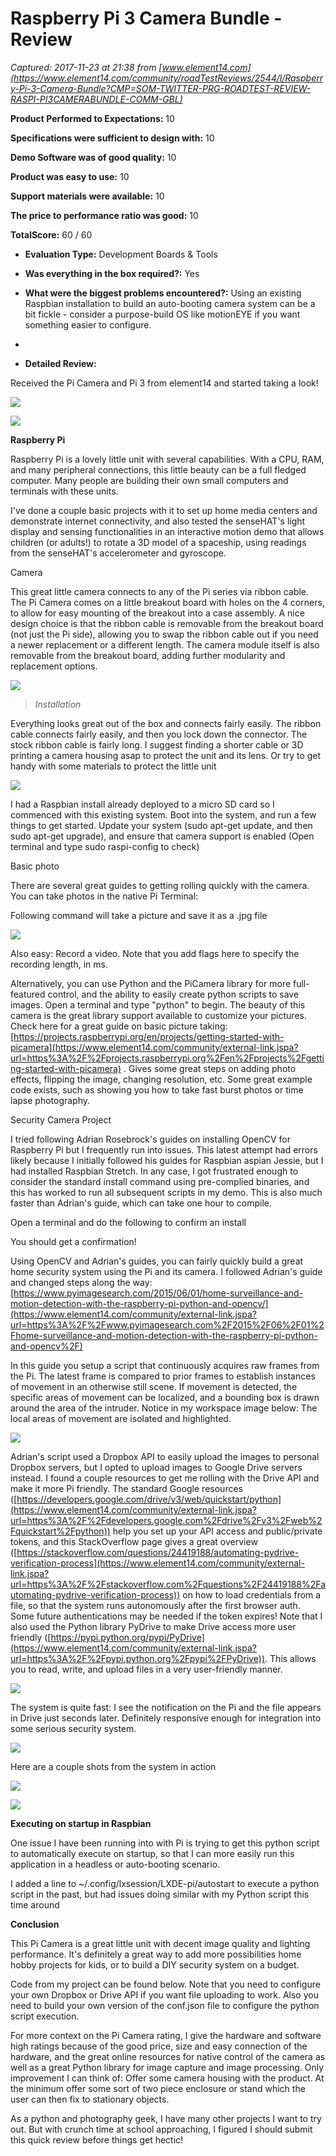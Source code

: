 # Raspberry Pi 3 Camera Bundle - Review

_Captured: 2017-11-23 at 21:38 from [www.element14.com](https://www.element14.com/community/roadTestReviews/2544/l/Raspberry-Pi-3-Camera-Bundle?CMP=SOM-TWITTER-PRG-ROADTEST-REVIEW-RASPI-PI3CAMERABUNDLE-COMM-GBL)_

**Product Performed to Expectations:**
10

**Specifications were sufficient to design with:**
10

**Demo Software was of good quality:**
10

**Product was easy to use:**
10

**Support materials were available:**
10

**The price to performance ratio was good:**
10

**TotalScore:**
60 / 60 

  * **Evaluation Type:** Development Boards & Tools 
  * **Was everything in the box required?:** Yes 
  * **What were the biggest problems encountered?:** Using an existing Raspbian installation to build an auto-booting camera system can be a bit fickle - consider a purpose-build OS like motionEYE if you want something easier to configure. 
  *   

  * **Detailed Review:**

Received the Pi Camera and Pi 3 from element14 and started taking a look! 

![](https://lh5.googleusercontent.com/ZoUrgSvneyz1sqkwFpNlUk--d6k_qANiTDxgVrMQMBWGemN2GFK4k90YdP0M8ao7qSg1AYcfwKLSUzrIAcYRAkhgTI3PvejMqYkQs-oYLs6tEF041SPzKv0DVLwJmIuw2PkzCPY)

![](https://lh5.googleusercontent.com/y96qfGvzHwxqTrV82t-tpT4Z_YzodmV0x5hRuHEHUTjVTd4cjQ2XRCaXc8m3SldZhQK-rqHqBiAS_G2-wvJjzlEwbePEfH6iMLhGz_jk4rbkCWdETYudoLUaGgjQHjnGcuQhhrU)

**Raspberry Pi**

Raspberry Pi is a lovely little unit with several capabilities. With a CPU, RAM, and many peripheral connections, this little beauty can be a full fledged computer. Many people are building their own small computers and terminals with these units.

I've done a couple basic projects with it to set up home media centers and demonstrate internet connectivity, and also tested the senseHAT's light display and sensing functionalities in an interactive motion demo that allows children (or adults!) to rotate a 3D model of a spaceship, using readings from the senseHAT's accelerometer and gyroscope.

Camera

This great little camera connects to any of the Pi series via ribbon cable. The Pi Camera comes on a little breakout board with holes on the 4 corners, to allow for easy mounting of the breakout into a case assembly. A nice design choice is that the ribbon cable is removable from the breakout board (not just the Pi side), allowing you to swap the ribbon cable out if you need a newer replacement or a different length. The camera module itself is also removable from the breakout board, adding further modularity and replacement options.

![](https://lh5.googleusercontent.com/OR0MnKhvyYsKqR3ubgnXPrVwGwGD7F3x45Fr9JhFMMjZtjn8mvnjK8aK4-aYYT5Pb5u-0NU4GwGm5Pe8HFjmk8i2L6zFE4k6M9WYdZYhwhm3FqRAiPBh1S75_rIVU1ea_-1UVj8)

> _Installation_

Everything looks great out of the box and connects fairly easily. The ribbon cable connects fairly easily, and then you lock down the connector. The stock ribbon cable is fairly long. I suggest finding a shorter cable or 3D printing a camera housing asap to protect the unit and its lens. Or try to get handy with some materials to protect the little unit 

![](https://lh5.googleusercontent.com/kHY1hifSrAmebbR5Aucxa2b3acDPrhmHlt9lrY49skykgXQkouX4LvzfJJR7GV6GQ-QFJnjVKmHo3a2fwdJO2aOs2eYlhXe5NvO5HnXFqXmmhobcBlZVB_COebdw4jLtbiy9ReI)

I had a Raspbian install already deployed to a micro SD card so I commenced with this existing system. Boot into the system, and run a few things to get started. Update your system (sudo apt-get update, and then sudo apt-get upgrade), and ensure that camera support is enabled (Open terminal and type sudo raspi-config to check)

Basic photo 

There are several great guides to getting rolling quickly with the camera. You can take photos in the native Pi Terminal:

Following command will take a picture and save it as a .jpg file

![](https://lh4.googleusercontent.com/1QCVUpkhhi25B7YeX0KO0DGWDFvbzsOmQo782F-sucGrA1D3yCtNwwb963Rzdispscnoc5R35pYH80BST3DYHVsE7NDnc_BmNSuRuMU900NS0uOxcFVUTBrjNiTpndRoFwS5wuA)

Also easy: Record a video. Note that you add flags here to specify the recording length, in ms.

Alternatively, you can use Python and the PiCamera library for more full-featured control, and the ability to easily create python scripts to save images. Open a terminal and type "python" to begin. The beauty of this camera is the great library support available to customize your pictures. Check here for a great guide on basic picture taking: [https://projects.raspberrypi.org/en/projects/getting-started-with-picamera](https://www.element14.com/community/external-link.jspa?url=https%3A%2F%2Fprojects.raspberrypi.org%2Fen%2Fprojects%2Fgetting-started-with-picamera) . Gives some great steps on adding photo effects, flipping the image, changing resolution, etc. Some great example code exists, such as showing you how to take fast burst photos or time lapse photography.

Security Camera Project

I tried following Adrian Rosebrock's guides on installing OpenCV for Raspberry Pi but I frequently run into issues. This latest attempt had errors likely because I initially followed his guides for Raspbian aspian Jessie, but I had installed Raspbian Stretch. In any case, I got frustrated enough to consider the standard install command using pre-complied binaries, and this has worked to run all subsequent scripts in my demo. This is also much faster than Adrian's guide, which can take one hour to compile.

Open a terminal and do the following to confirm an install

You should get a confirmation!

Using OpenCV and Adrian's guides, you can fairly quickly build a great home security system using the Pi and its camera. I followed Adrian's guide and changed steps along the way: [https://www.pyimagesearch.com/2015/06/01/home-surveillance-and-motion-detection-with-the-raspberry-pi-python-and-opencv/](https://www.element14.com/community/external-link.jspa?url=https%3A%2F%2Fwww.pyimagesearch.com%2F2015%2F06%2F01%2Fhome-surveillance-and-motion-detection-with-the-raspberry-pi-python-and-opencv%2F)

In this guide you setup a script that continuously acquires raw frames from the Pi. The latest frame is compared to prior frames to establish instances of movement in an otherwise still scene. If movement is detected, the specific areas of movement can be localized, and a bounding box is drawn around the area of the intruder. Notice in my workspace image below: The local areas of movement are isolated and highlighted.

![](https://lh4.googleusercontent.com/vkArddoUuSZmHllTt1llil6IU2kRVQQKg3ahViy6966zz4nz8tUo5LSZ7s8Rq4DUPvGaJQuCIvOSobaZdvkuGz85rcNhdADq01iEC-ZyDjpgFXzMRG65VY06xhZ6KB2HddG5HXU)

Adrian's script used a Dropbox API to easily upload the images to personal Dropbox servers, but I opted to upload images to Google Drive servers instead. I found a couple resources to get me rolling with the Drive API and make it more Pi friendly. The standard Google resources ([https://developers.google.com/drive/v3/web/quickstart/python](https://www.element14.com/community/external-link.jspa?url=https%3A%2F%2Fdevelopers.google.com%2Fdrive%2Fv3%2Fweb%2Fquickstart%2Fpython)) help you set up your API access and public/private tokens, and this StackOverflow page gives a great overview ([https://stackoverflow.com/questions/24419188/automating-pydrive-verification-process](https://www.element14.com/community/external-link.jspa?url=https%3A%2F%2Fstackoverflow.com%2Fquestions%2F24419188%2Fautomating-pydrive-verification-process)) on how to load credentials from a file, so that the system runs autonomously after the first browser auth. Some future authentications may be needed if the token expires! Note that I also used the Python library PyDrive to make Drive access more user friendly ([https://pypi.python.org/pypi/PyDrive](https://www.element14.com/community/external-link.jspa?url=https%3A%2F%2Fpypi.python.org%2Fpypi%2FPyDrive)). This allows you to read, write, and upload files in a very user-friendly manner.

![](https://lh6.googleusercontent.com/7-4B4wowMg0zVmTBVjSHe_XaVn3ZSTqYQiFKfLst1auikVFBpEDLsTae0n1q1YrhyyC4EK9oWGHY7CfY7X3xoqiF5ZxHo8rVxJbxc0NU1pfXTz067oCaJXScfZjR91CIt2bpxGQ)

The system is quite fast: I see the notification on the Pi and the file appears in Drive just seconds later. Definitely responsive enough for integration into some serious security system.

![](https://lh5.googleusercontent.com/RnGICTqYG45PmL-PEX2HG_cRoek-GqPpHRX7wTtWAA3RIBWbzlxDUDbWEHCJssipk4BaHocOptg0uYhJizwbRRSOHBQTXSR-DQfhJScIM6D0u3vi2yAdDr0C3Fsm9xqTFpLNYCk)

Here are a couple shots from the system in action

![](https://lh4.googleusercontent.com/VhGSHSlV1scPWlUDNYc9WcXAU8ctd_m_3NIlhbgeW1zr7506yEuMZTLZGMJZFHX0nmJeHO_-xJhMpJbeZVJgTpTK20BTc7BwJ5YrRhCiQb6GUFG04rXJ_vl9fcD7WQb0xPFCPjc)

![](https://lh4.googleusercontent.com/1_Qaa0NvnCV-DGpar5qJ6w1dxNne-PpB73AsnNnHF9DfScXm__ihHwe8Wo5FeA52uyTWrFXN_mJj2NdRb6vT_XvKUG10emq4gtHUfN5ThhgMVMO-91x-SxcEGrr7tmyNAT_s71A)

**Executing on startup in Raspbian**

One issue I have been running into with Pi is trying to get this python script to automatically execute on startup, so that I can more easily run this application in a headless or auto-booting scenario.

I added a line to ~/.config/lxsession/LXDE-pi/autostart to execute a python script in the past, but had issues doing similar with my Python script this time around

**Conclusion**

This Pi Camera is a great little unit with decent image quality and lighting performance. It's definitely a great way to add more possibilities home hobby projects for kids, or to build a DIY security system on a budget.

Code from my project can be found below. Note that you need to configure your own Dropbox or Drive API if you want file uploading to work. Also you need to build your own version of the conf.json file to configure the python script execution.

For more context on the Pi Camera rating, I give the hardware and software high ratings because of the good price, size and easy connection of the hardware, and the great online resources for native control of the camera as well as a great Python library for image capture and image processing. Only improvement I can think of: Offer some camera housing with the product. At the minimum offer some sort of two piece enclosure or stand which the user can then fix to stationary objects.

As a python and photography geek, I have many other projects I want to try out. But with crunch time at school approaching, I figured I should submit this quick review before things get hectic!
